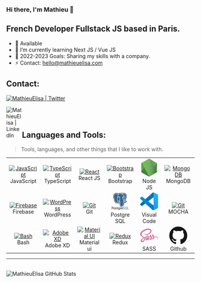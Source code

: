 ### Hi there, I'm Mathieu 👋

## French Developer Fullstack JS based in Paris.

- 🔭 Available
- 🌱 I’m currently learning Next JS / Vue JS
- 🥅 2022-2023 Goals: Sharing my skills with a company.
- ⚡ Contact: [hello@mathieuelisa.com](hello@mathieuelisaa.com "My mail")

## Contact:

[<img style="margin-right: 5px"  alt="MathieuElisa | Twitter" width="43px" src="https://cdn.worldvectorlogo.com/logos/twitter-4.svg" />][twitter]

[<img align="left" alt="MathieuElisa | LinkedIn" width="42px" src="https://cdn.worldvectorlogo.com/logos/linkedin-icon-2.svg" />][linkedin]

<br />
<br />

## Languages and Tools:

> Tools, languages, and other things that I like to work with.

<table align="center">
  <tr>
    <td align="center" width="96">
      <a href="#mathieuelisa-tech">
        <img src="https://upload.wikimedia.org/wikipedia/commons/thumb/9/99/Unofficial_JavaScript_logo_2.svg/1024px-Unofficial_JavaScript_logo_2.svg.png" width="48" height="48" alt="JavaScript" />
      </a>
      <br>JavaScript
    </td>
    <td align="center" width="96">
      <a href="#mathieuelisa-tech">
        <img src="https://upload.wikimedia.org/wikipedia/commons/thumb/4/4c/Typescript_logo_2020.svg/1200px-Typescript_logo_2020.svg.png" width="48" height="48" alt="TypeScript" />
      </a>
      <br>TypeScript
    </td>
    <td align="center" width="96">
      <a href="#mathieuelisa-tech">
        <img src="https://brandlogos.net/wp-content/uploads/2020/09/react-logo.png" width="48" height="48" alt="React" />
      </a>
      <br>React JS
    </td>
    <td align="center" width="96">
      <a href="#mathieuelisa-tech">
        <img src="https://cdn.worldvectorlogo.com/logos/bootstrap-4.svg" width="48" height="48" alt="Bootstrap" />
      </a>
      <br>Bootstrap
    </td>
    <td align="center" width="96">
      <a href="#mathieuelisa-tech">
        <img src="https://raw.githubusercontent.com/github/explore/80688e429a7d4ef2fca1e82350fe8e3517d3494d/topics/nodejs/nodejs.png" width="48" height="48" alt="Node JS" />
      </a>
      <br>Node JS
    </td>
     <td align="center" width="96"> 
      <a href="#mathieuelisa-tech" >
        <img src="https://cdn.worldvectorlogo.com/logos/mongodb-icon-1.svg" width="48" height="48" alt="Mongo DB" />
      </a>
      <br>MongoDB
    </td>
  </tr>
  
  <tr>
    <td align="center" width="96">
      <a href="#mathieuelisa-tech">
        <img src="https://4.bp.blogspot.com/-rtNRVM3aIvI/XJX_U07Z-II/AAAAAAAAJXY/YpdOo490FTgdKOxM4qDG-2-EzcNFAWkKACK4BGAYYCw/s1600/logo%2Bfirebase%2Bicon.png" width="48" height="48" alt="Firebase" />
      </a>
      <br>Firebase
    </td>
    <td align="center"  width="96">
      <a href="#mathieuelisa-tech">
        <img src="https://upload.wikimedia.org/wikipedia/commons/thumb/9/98/WordPress_blue_logo.svg/480px-WordPress_blue_logo.svg.png" width="48" height="48" alt="WordPress" />
      </a>
      <br>WordPress
    </td>
    <td align="center" width="96">
      <a href="#mathieuelisa-tech" >
        <img src="https://upload.wikimedia.org/wikipedia/commons/thumb/3/3f/Git_icon.svg/1200px-Git_icon.svg.png" width="48" height="48" alt="Git" />
      </a>
      <br>Git
    </td>
      <td align="center" width="96">
      <a href="#mathieuelisa-tech" >
        <img src="https://raw.githubusercontent.com/devicons/devicon/master/icons/postgresql/postgresql-original-wordmark.svg" width="48" height="48" alt="Git" />
      </a>
      <br>Postgre SQL
    </td>
      <td align="center" width="96">
      <a href="#mathieuelisa-tech" >
        <img src="https://raw.githubusercontent.com/github/explore/80688e429a7d4ef2fca1e82350fe8e3517d3494d/topics/visual-studio-code/visual-studio-code.png" width="48" height="48" alt="Git" />
      </a>
      <br>Visual Code
    </td>
     <td align="center" width="96">
      <a href="#mathieuelisa-tech" >
        <img src="https://cdn.worldvectorlogo.com/logos/mocha-1.svg" width="48" height="48" alt="Git" />
      </a>
      <br>MOCHA
    </td>
  </tr>
   <tr>
    <td align="center" width="96">
      <a href="#mathieuelisa-tech">
        <img src="https://bashlogo.com/img/symbol/png/full_colored_dark.png" width="48" height="48" alt="Bash" />
      </a>
      <br>Bash
    </td>
    <td align="center" width="96">
      <a href="#mathieuelisa-tech">
        <img src="https://cdn.worldvectorlogo.com/logos/adobe-xd-2.svg" width="45" height="45" alt="Adobe XD" />
      </a>
      <br>Adobe XD
    </td>
    <td align="center" width="96">
      <a href="#mathieuelisa-tech">
        <img src="https://media.zeemly.com/zeemly/product/material-ui.png" width="48" height="48" alt="Material UI" />
      </a>
      <br>Material ui
    </td>
     <td align="center" width="96"> 
      <a href="#mathieuelisa-tech" >
        <img src="https://cdn.worldvectorlogo.com/logos/redux.svg" width="48" height="48" alt="Redux" />
      </a>
      <br>Redux
    </td>
    <td align="center" width="96"> 
      <a href="#mathieuelisa-tech" >
        <img src="https://raw.githubusercontent.com/github/explore/80688e429a7d4ef2fca1e82350fe8e3517d3494d/topics/sass/sass.png" width="48" height="48" alt="Google Cloud" />
      </a>
      <br>SASS
    </td>
    <td align="center" width="96"> 
      <a href="#mathieuelisa-tech" >
        <img src="https://raw.githubusercontent.com/github/explore/78df643247d429f6cc873026c0622819ad797942/topics/github/github.png" width="48" height="48" alt="Google Cloud" />
      </a>
      <br>Github
    </td>
  </tr>
</table>

---

</br>
 <a href="#suhailkakar-title">
  <img align="left" alt="MathieuElisa GitHub Stats" src="https://github-readme-stats.vercel.app/api?username=mathieuelisa&count_private=true&show_icons=true&theme=react&include_all_commits=true&hide=contribs,prs" />
  </a>

[twitter]: https://twitter.com/matt_elisah
[linkedin]: https://linkedin.com/in/mathieu-elisa-1b47616a
